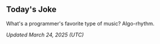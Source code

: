 ## Today's Joke
What's a programmer's favorite type of music? Algo-rhythm.

*Updated March 24, 2025 (UTC)*
